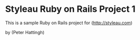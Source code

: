 # Styleau Ruby on Rails Project 1

This is a sample Ruby on Rails project for (http://styleau.com)

by (Peter Hattingh)